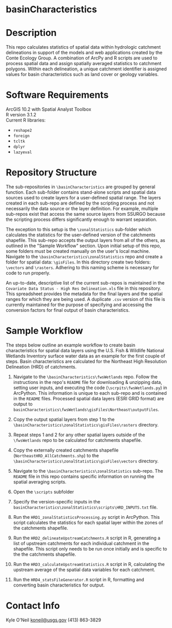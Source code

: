 basinCharacteristics
====================

# Description

This repo calculates statistics of spatial data within hydrologic catchment delineations in support of the models and web applications created by the Conte Ecology Group. A combination of ArcPy and R scripts are used to process spatial data and assign spatially averaged statistics to catchment polygons. Within each delineation, a unique catchment identifier is assigned values for basin characteristics such as land cover or geology variables.


# Software Requirements

ArcGIS 10.2 with Spatial Analyst Toolbox  
R version 3.1.2  
Current R libraries:  
  - `reshape2`
  - `foreign`
  - `tcltk`
  - `dplyr`
  - `lazyeval`
  

# Repository Structure

The sub-repositories in `\basinCharacteristics` are grouped by general function. Each sub-folder contains stand-alone scripts and spatial data sources used to create layers for a user-defined spatial range. The layers created in each sub-repo are defined by the scripting process and not necessarily the data source or the layer definition. For example, multiple sub-repos exist that access the same source layers from SSURGO because the scripting process differs significantly enough to warrant separation. 

The exception to this setup is the `\zonalStatistics` sub-folder which calculates the statistics for the user-defined version of the catchments shapefile. This sub-repo accepts the output layers from all of the others, as outlined in the "Sample Workflow" section. Upon initial setup of this repo, some folders must be created manually on the user's local machine. Navigate to the `\basinCharacteristics\zonalStatistics` repo and create a folder for spatial data: `\gisFiles`. In this directory create two folders: `\vectors` and `\rasters`. Adhering to this naming scheme is necessary for code to run properly.

An up-to-date, descriptive list of the current sub-repos is maintained in the `Covariate Data Status - High Res Delineation.xls` file in this repository. This spreadsheet provides the metadata for the final layers and the spatial ranges for which they are being used. A duplicate `.csv` version of this file is currently maintained for the purpose of specifying and accessing the conversion factors for final output of basin characteristics.


# Sample Workflow

The steps below outline an example workflow to create basin characteristics for spatial data layers using the U.S. Fish & Wildlife National Wetlands Inventory surface water data as an example for the first couple of steps. Basin characteristics are calculated for the Northeast High Resolution Delineation (HRD) of catchments.

1. Navigate to the `\basinCharacteristics\fwsWetlands` repo. Follow the instructions in the repo's `README` file for downloading & unzipping data, setting user inputs, and executing the code (`\scrpits\fwsWetlands.py`) in ArcPython. This information is unique to each sub-repo and is contained in the `README` files. Processed spatial data layers (ESRI GRID format) are output to `basinCharacteristics\fwsWetlands\gisFiles\Northeast\outputFiles`.

2. Copy the output spatial layers from step 1 to the `\basinCharacteristics\zonalStatistics\gisFiles\rasters` directory.

3. Repeat steps 1 and 2 for any other spatial layers outside of the `\fwsWetlands` repo to be calculated for catchments shapefile.

4. Copy the externally created catchments shapefile (`NortheastHRD_AllCatchments.shp`) to the `\basinCharacteristics\zonalStatistics\gisFiles\vectors` directory.

5. Navigate to the `\basinCharacteristics\zonalStatistics` sub-repo. The `README` file in this repo contains specific information on running the spatial averaging scripts. 

6. Open the `\scripts` subfolder

7. Specify the version-specific inputs in the `basinCharacteristics\zonalStatistics\scripts\HRD_INPUTS.txt` file.

8. Run the `HRD1_zonalStatisticsProcessing.py` script in ArcPython. This script calculates the statistics for each spatial layer within the zones of the catchments shapefile.

9. Run the `HRD2_delineateUpstreamCatchments.R` script in R, generating a list of upstream catchments for each individual catchment in the shapefile. This script only needs to be run once initially and is specific to the the catchments shapefile.

10. Run the `HRD3_calculateUpstreamStatistics.R` script in R, calculating the upstream average of the spatial data variables for each catchment.

11. Run the `HRD4_statsFileGenerator.R` script in R, formatting and converting basin characteristics for output.


# Contact Info

Kyle O'Neil
koneil@usgs.gov
(413) 863-3829

